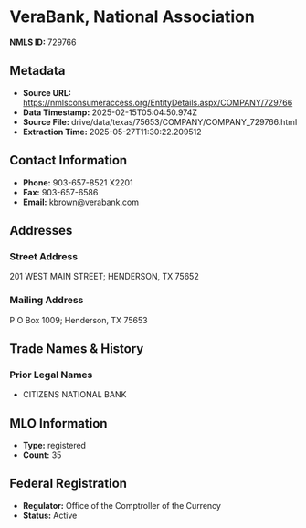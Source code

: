 # VeraBank, National Association

**NMLS ID:** 729766

## Metadata
- **Source URL:** https://nmlsconsumeraccess.org/EntityDetails.aspx/COMPANY/729766
- **Data Timestamp:** 2025-02-15T05:04:50.974Z
- **Source File:** drive/data/texas/75653/COMPANY/COMPANY_729766.html
- **Extraction Time:** 2025-05-27T11:30:22.209512

## Contact Information
- **Phone:** 903-657-8521 X2201
- **Fax:** 903-657-6586
- **Email:** kbrown@verabank.com

## Addresses
### Street Address
201 WEST MAIN STREET; HENDERSON, TX 75652

### Mailing Address
P O Box 1009; Henderson, TX 75653

## Trade Names & History
### Prior Legal Names
- CITIZENS NATIONAL BANK

## MLO Information
- **Type:** registered
- **Count:** 35

## Federal Registration
- **Regulator:** Office of the Comptroller of the Currency
- **Status:** Active
